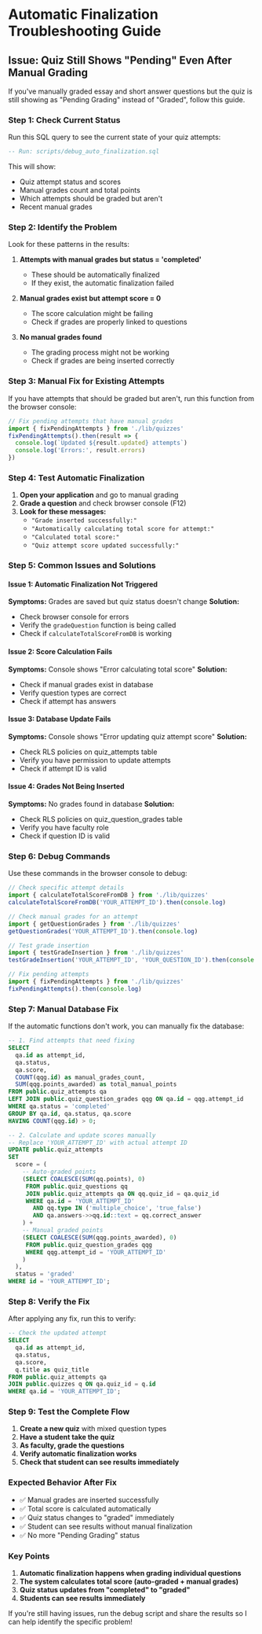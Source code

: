 # Automatic Finalization Troubleshooting Guide

## Issue: Quiz Still Shows "Pending" Even After Manual Grading

If you've manually graded essay and short answer questions but the quiz is still showing as "Pending Grading" instead of "Graded", follow this guide.

### Step 1: Check Current Status

Run this SQL query to see the current state of your quiz attempts:

```sql
-- Run: scripts/debug_auto_finalization.sql
```

This will show:
- Quiz attempt status and scores
- Manual grades count and total points
- Which attempts should be graded but aren't
- Recent manual grades

### Step 2: Identify the Problem

Look for these patterns in the results:

1. **Attempts with manual grades but status = 'completed'**
   - These should be automatically finalized
   - If they exist, the automatic finalization failed

2. **Manual grades exist but attempt score = 0**
   - The score calculation might be failing
   - Check if grades are properly linked to questions

3. **No manual grades found**
   - The grading process might not be working
   - Check if grades are being inserted correctly

### Step 3: Manual Fix for Existing Attempts

If you have attempts that should be graded but aren't, run this function from the browser console:

```javascript
// Fix pending attempts that have manual grades
import { fixPendingAttempts } from './lib/quizzes'
fixPendingAttempts().then(result => {
  console.log(`Updated ${result.updated} attempts`)
  console.log('Errors:', result.errors)
})
```

### Step 4: Test Automatic Finalization

1. **Open your application** and go to manual grading
2. **Grade a question** and check browser console (F12)
3. **Look for these messages:**
   - `"Grade inserted successfully:"`
   - `"Automatically calculating total score for attempt:"`
   - `"Calculated total score:"`
   - `"Quiz attempt score updated successfully:"`

### Step 5: Common Issues and Solutions

#### Issue 1: Automatic Finalization Not Triggered
**Symptoms:** Grades are saved but quiz status doesn't change
**Solution:**
- Check browser console for errors
- Verify the `gradeQuestion` function is being called
- Check if `calculateTotalScoreFromDB` is working

#### Issue 2: Score Calculation Fails
**Symptoms:** Console shows "Error calculating total score"
**Solution:**
- Check if manual grades exist in database
- Verify question types are correct
- Check if attempt has answers

#### Issue 3: Database Update Fails
**Symptoms:** Console shows "Error updating quiz attempt score"
**Solution:**
- Check RLS policies on quiz_attempts table
- Verify you have permission to update attempts
- Check if attempt ID is valid

#### Issue 4: Grades Not Being Inserted
**Symptoms:** No grades found in database
**Solution:**
- Check RLS policies on quiz_question_grades table
- Verify you have faculty role
- Check if question ID is valid

### Step 6: Debug Commands

Use these commands in the browser console to debug:

```javascript
// Check specific attempt details
import { calculateTotalScoreFromDB } from './lib/quizzes'
calculateTotalScoreFromDB('YOUR_ATTEMPT_ID').then(console.log)

// Check manual grades for an attempt
import { getQuestionGrades } from './lib/quizzes'
getQuestionGrades('YOUR_ATTEMPT_ID').then(console.log)

// Test grade insertion
import { testGradeInsertion } from './lib/quizzes'
testGradeInsertion('YOUR_ATTEMPT_ID', 'YOUR_QUESTION_ID').then(console.log)

// Fix pending attempts
import { fixPendingAttempts } from './lib/quizzes'
fixPendingAttempts().then(console.log)
```

### Step 7: Manual Database Fix

If the automatic functions don't work, you can manually fix the database:

```sql
-- 1. Find attempts that need fixing
SELECT 
  qa.id as attempt_id,
  qa.status,
  qa.score,
  COUNT(qqg.id) as manual_grades_count,
  SUM(qqg.points_awarded) as total_manual_points
FROM public.quiz_attempts qa
LEFT JOIN public.quiz_question_grades qqg ON qa.id = qqg.attempt_id
WHERE qa.status = 'completed'
GROUP BY qa.id, qa.status, qa.score
HAVING COUNT(qqg.id) > 0;

-- 2. Calculate and update scores manually
-- Replace 'YOUR_ATTEMPT_ID' with actual attempt ID
UPDATE public.quiz_attempts 
SET 
  score = (
    -- Auto-graded points
    (SELECT COALESCE(SUM(qq.points), 0)
     FROM public.quiz_questions qq
     JOIN public.quiz_attempts qa ON qq.quiz_id = qa.quiz_id
     WHERE qa.id = 'YOUR_ATTEMPT_ID'
       AND qq.type IN ('multiple_choice', 'true_false')
       AND qa.answers->>qq.id::text = qq.correct_answer
    ) +
    -- Manual graded points
    (SELECT COALESCE(SUM(qqg.points_awarded), 0)
     FROM public.quiz_question_grades qqg
     WHERE qqg.attempt_id = 'YOUR_ATTEMPT_ID'
    )
  ),
  status = 'graded'
WHERE id = 'YOUR_ATTEMPT_ID';
```

### Step 8: Verify the Fix

After applying any fix, run this to verify:

```sql
-- Check the updated attempt
SELECT 
  qa.id as attempt_id,
  qa.status,
  qa.score,
  q.title as quiz_title
FROM public.quiz_attempts qa
JOIN public.quizzes q ON qa.quiz_id = q.id
WHERE qa.id = 'YOUR_ATTEMPT_ID';
```

### Step 9: Test the Complete Flow

1. **Create a new quiz** with mixed question types
2. **Have a student take the quiz**
3. **As faculty, grade the questions**
4. **Verify automatic finalization works**
5. **Check that student can see results immediately**

### Expected Behavior After Fix

- ✅ Manual grades are inserted successfully
- ✅ Total score is calculated automatically
- ✅ Quiz status changes to "graded" immediately
- ✅ Student can see results without manual finalization
- ✅ No more "Pending Grading" status

### Key Points

1. **Automatic finalization happens when grading individual questions**
2. **The system calculates total score (auto-graded + manual grades)**
3. **Quiz status updates from "completed" to "graded"**
4. **Students can see results immediately**

If you're still having issues, run the debug script and share the results so I can help identify the specific problem!
























